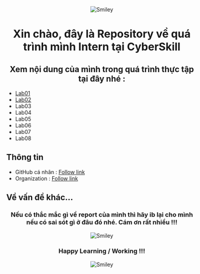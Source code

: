 <div align="center">
<div>
<img src="https://github.com/user-attachments/assets/c323ce84-8d14-4ba6-b14a-4c4f1084af34" alt="Smiley" align="center">
</div>
</div>

<h1 align="center">Xin chào, đây là Repository về quá trình mình Intern tại CyberSkill</h1>

<h2 align="center">Xem nội dung của mình trong quá trình thực tập tại đây nhé :</h2>

- [Lab01](https://github.com/uziii2208/CyberSkill_exams/tree/main/Lab_01)
- [Lab02](https://github.com/uziii2208/CyberSkill_exams/tree/main/Lab_02)
- Lab03
- Lab04
- Lab05
- Lab06
- Lab07
- Lab08


## Thông tin 
 - GitHub cá nhân : [Follow link](https://github.com/cyberskill-world)
 - Organization : [Follow link](https://github.com/uziii2208)

## Về vấn đề khác...

<div align="center">
<h3 align="center">Nếu có thắc mắc gì về report của mình thì hãy ib lại cho mình nếu có sai sót gì ở đâu đó nhé. Cám ơn rất nhiều !!!</h3>
<div>

<img src="https://github.com/fnky/fnky/raw/fnky/img/smile.gif" alt="Smiley" align="center">
</div>
</div>
<div align="center">
<h3 align="center">Happy Learning / Working !!!</h3>
<div>
<img src="https://github.com/fnky/fnky/raw/fnky/img/smile.gif" alt="Smiley" align="center">
</div>
</div>
